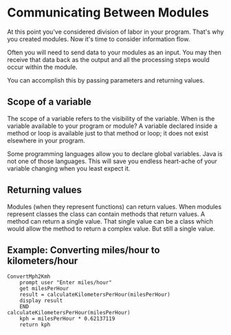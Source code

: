 # Communicating Between Modules

At this point you've considered division of labor in your program. That's why you created modules. Now it's time to consider information flow.

Often you will need to send data to your modules as an input. You may then receive that data back as the output and all the processing steps would occur within the module.

You can accomplish this by passing parameters and returning values.

## Scope of a variable

The scope of a variable refers to the visibility of the variable. When is the variable available to your program or module? A variable declared inside a method or loop is available just to that method or loop; it does not exist elsewhere in your program.

Some programming languages allow you to declare global variables. Java is not one of those languages. This will save you endless heart-ache of your variable changing when you least expect it.

## Returning values

Modules \(when they represent functions\) can return values. When modules represent classes the class can contain methods that return values. A method can return a single value. That single value can be a class which would allow the method to return a complex value. But still a single value.

## Example: Converting miles/hour to kilometers/hour

```text
ConvertMph2Kmh
    prompt user "Enter miles/hour"
    get milesPerHour
    result = calculateKilometersPerHour(milesPerHour)
    display result
    END
calculateKilometersPerHour(milesPerHour)
    kph = milesPerHour * 0.62137119
    return kph
```

